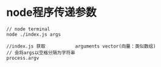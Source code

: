 # node程序传递参数

```node/js
// node terminal
node ./index.js args

//index.js 获取			arguments vector(向量：类似数组)
// 会将args以空格分隔为字符串
process.argv

```

